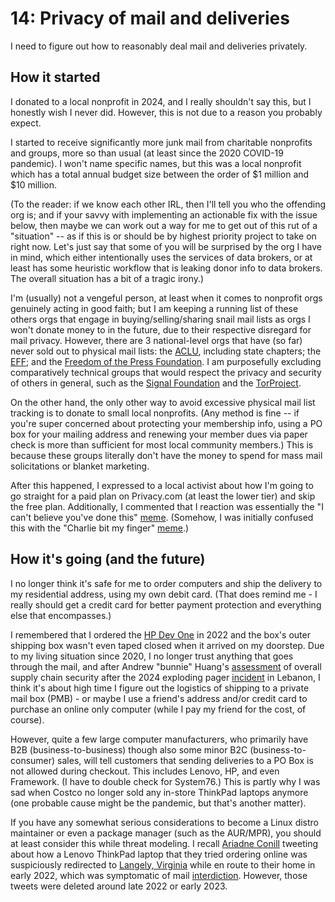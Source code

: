 # 14: Privacy of mail and deliveries

I need to figure out how to reasonably deal mail and deliveries privately.

## How it started

I donated to a local nonprofit in 2024, and I really shouldn't say this, but I honestly wish I never
did.  However, this is not due to a reason you probably expect.

I started to receive significantly more junk mail from charitable nonprofits and groups, more so
than usual (at least since the 2020 COVID-19 pandemic).  I won't name specific names, but this was a
local nonprofit which has a total annual budget size between the order of $1 million and $10
million.

(To the reader: if we know each other IRL, then I'll tell you who the offending org is; and if your
savvy with implementing an actionable fix with the issue below, then maybe we can work out a way for
me to get out of this rut of a "situation" -- as if this is or should be by highest priority project
to take on right now.  Let's just say that some of you will be surprised by the org I have in mind,
which either intentionally uses the services of data brokers, or at least has some heuristic
workflow that is leaking donor info to data brokers.  The overall situation has a bit of a tragic
irony.)

I'm (usually) not a vengeful person, at least when it comes to nonprofit orgs genuinely acting in
good faith; but I am keeping a running list of these others orgs that engage in
buying/selling/sharing snail mail lists as orgs I won't donate money to in the future, due to their
respective disregard for mail privacy.  However, there are 3 national-level orgs that have (so far)
never sold out to physical mail lists: the [ACLU](https://www.aclu.org/), including state chapters;
the [EFF](https://www.eff.org/); and the [Freedom of the Press Foundation](https://freedom.press/).
I am purposefully excluding comparatively technical groups that would respect the privacy and
security of others in general, such as the [Signal Foundation](https://en.wikipedia.org/wiki/Signal_Foundation)
and the [TorProject](https://en.wikipedia.org/wiki/The_Tor_Project).

On the other hand, the only other way to avoid excessive physical mail list tracking is to donate to
small local nonprofits.  (Any method is fine -- if you're super concerned about protecting your
membership info, using a PO box for your mailing address and renewing your member dues via paper
check is more than sufficient for most local community members.)  This is because these groups
literally don't have the money to spend for mass mail solicitations or blanket marketing.

After this happened, I expressed to a local activist about how I'm going to go straight for a paid
plan on Privacy.com (at least the lower tier) and skip the free plan.  Additionally, I commented
that I reaction was essentially the "I can't believe you've done this"
[meme](https://knowyourmeme.com/memes/i-cant-believe-youve-done-this).  (Somehow, I was initially
confused this with the "Charlie bit my finger" [meme](https://en.wikipedia.org/wiki/Charlie_Bit_My_Finger).)

## How it's going (and the future)

I no longer think it's safe for me to order computers and ship the delivery to my residential
address, using my own debit card.  (That does remind me - I really should get a credit card for
better payment protection and everything else that encompasses.)

I remembered that I ordered the [HP Dev One](https://hpdevone.com/) in 2022 and the box's outer
shipping box wasn't even taped closed when it arrived on my doorstep.  Due to my living situation
since 2020, I no longer trust anything that goes through the mail, and after Andrew "bunnie" Huang's
[assessment](https://www.bunniestudios.com/blog/2024/turning-everyday-gadgets-into-bombs-is-a-bad-idea/)
of overall supply chain security after the 2024 exploding pager
[incident](https://en.wikipedia.org/wiki/2024_Lebanon_electronic_device_attacks) in Lebanon, I think
it's about high time I figure out the logistics of shipping to a private mail box (PMB) - or maybe I
use a friend's address and/or credit card to purchase an online only computer (while I pay my friend
for the cost, of course).

However, quite a few large computer manufacturers, who primarily have B2B (business-to-business)
though also some minor B2C (business-to-consumer) sales, will tell customers that sending deliveries
to a PO Box is not allowed during checkout.  This includes Lenovo, HP, and even Framework.  (I have
to double check for System76.)  This is partly why I was sad when Costco no longer sold any in-store
ThinkPad laptops anymore (one probable cause might be the pandemic, but that's another matter).

If you have any somewhat serious considerations to become a Linux distro maintainer or even a
package manager (such as the AUR/MPR), you should at least consider this while threat modeling.  I
recall [Ariadne Conill](https://ariadne.space/) tweeting about how a Lenovo ThinkPad laptop that
they tried ordering online was suspiciously redirected to [Langely, Virginia](https://en.wikipedia.org/wiki/Langley,_Virginia)
while en route to their home in early 2022, which was symptomatic of mail
[interdiction](https://en.wikipedia.org/wiki/Interdiction#United_States).  However, those tweets
were deleted around late 2022 or early 2023.
